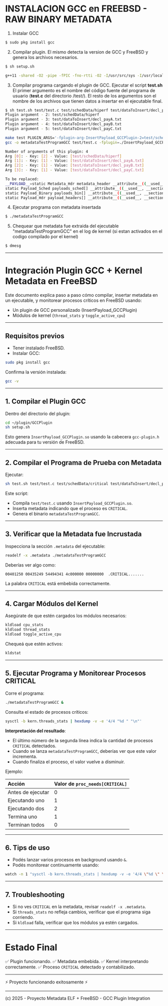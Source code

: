 # INSTALACION GCC en FREEBSD  - RAW BINARY METADATA

1. Instalar GCC 
``` Bash
$ sudo pkg install gcc
```

2. Compilar plugin. El mismo detecta la version de GCC y FreeBSD y genera los archivos necesarios.

``` Bash
$ sh setup.sh

g++11 -shared -O2 -pipe -fPIC -fno-rtti -O2 -I/usr/src/sys -I/usr/local/lib/gcc11/gcc/x86_64-portbld-freebsd13.0/11.2.0/plugin/include insertPayload_GCCPlugin.c -o InsertPayload_GCCPlugin.so 
```

3. Compilar programa cargando el plugin de GCC. Ejecutar el script **test.sh**  
   El primer argumento es el nombre del código fuente del programa de usuario (**test.c** del directorio /test/). El resto de los argumentos son el nombre de los archivos que tienen datos a insertar en el ejecutable final.

``` Bash
$ sh test.sh test/test.c test/schedData/hiperf test/dataToInsert/decl_payA.txt test/dataToInsert/decl_payB.txt test/dataToInsert/decl_payC.txt
Plugin argument - 2: test/schedData/hiperf
Plugin argument - 3: test/dataToInsert/decl_payA.txt
Plugin argument - 4: test/dataToInsert/decl_payB.txt
Plugin argument - 5: test/dataToInsert/decl_payC.txt

make test PLUGIN_ARGS='-fplugin-arg-InsertPayload_GCCPlugin-2=test/schedData/hiperf -fplugin-arg-InsertPayload_GCCPlugin-1=test/dataToInsert/decl_payA.txt -fplugin-arg-InsertPayload_GCCPlugin-1=test/dataToInsert/decl_payB.txt -fplugin-arg-InsertPayload_GCCPlugin-1=test/dataToInsert/decl_payC.txt '
gcc -o metadataTestProgramGCC test/test.c -fplugin=./InsertPayload_GCCPlugin.so -fplugin-arg-InsertPayload_GCCPlugin-2=test/schedData/hiperf -fplugin-arg-InsertPayload_GCCPlugin-1=test/dataToInsert/decl_payA.txt -fplugin-arg-InsertPayload_GCCPlugin-1=test/dataToInsert/decl_payB.txt -fplugin-arg-InsertPayload_GCCPlugin-1=test/dataToInsert/decl_payC.txt  -I/usr/src/sys

Number of arguments of this plugin: 4
Arg [0]: - Key: [2] - Value: [test/schedData/hiperf]
Arg [1]: - Key: [1] - Value: [test/dataToInsert/decl_payA.txt]
Arg [2]: - Key: [1] - Value: [test/dataToInsert/decl_payB.txt]
Arg [3]: - Key: [1] - Value: [test/dataToInsert/decl_payC.txt]

To be replaced: 
__PAYLOAD__=static Metadata_Hdr metadata_header __attribute__((__used__, __section__(".metadata"))) = {4, sizeof(Payload_Hdr)};
static Payload_Sched payloads_sched[] __attribute__((__used__, __section__(".metadata"), __aligned__(8))) = {{false,"HIGHPERF"}};
static Payload_Binary payloads_bin[] __attribute__((__used__, __section__(".metadata"), __aligned__(8))) = {{24,48,"5061796C6F61645F412F322F342F632F696E745F73697A65"},{26,52,"5061796C6F61645F422F31362F7A2F772F636861725F73697A65"},{28,56,"5061796C6F61645F432F362F31302F652F666C6F61745F73697A650A"}};
static Payload_Hdr payload_headers[] __attribute__((__used__, __section__(".metadata"))) = {{2, sizeof(payloads_sched[0])},{1, sizeof(payloads_bin[0])},{1, sizeof(payloads_bin[1])},{1, sizeof(payloads_bin[2])}};
```

4. Ejecutar programa con metadata insertada

``` Bash
$ ./metadataTestProgramGCC
```

5. Chequear que metadata fue extraida del ejecutable "metadataTestProgramGCC" en el log de kernel (si estan activados en el codigo compilado por el kernel)

``` Bash
$ dmesg
```





----

<!-- APORTE AUGUSTO  -->



# Integración Plugin GCC + Kernel Metadata en FreeBSD

Este documento explica paso a paso cómo compilar, insertar metadata en un ejecutable, y monitorear procesos críticos en FreeBSD usando:

- Un plugin de GCC personalizado (InsertPayload_GCCPlugin)
- Módulos de kernel (`thread_stats` y `toggle_active_cpu`)

---

## Requisitos previos

- Tener instalado FreeBSD.
- Instalar GCC:

```bash
sudo pkg install gcc
```

Confirma la versión instalada:

```bash
gcc -v
```

---

## 1. Compilar el Plugin GCC

Dentro del directorio del plugin:

```bash
cd ~/plugin/GCCPlugin
sh setup.sh
```

Esto genera `InsertPayload_GCCPlugin.so` usando la cabecera `gcc-plugin.h` adecuada para tu versión de FreeBSD.

---

## 2. Compilar el Programa de Prueba con Metadata

Ejecutar:

```bash
sh test.sh test/test.c test/schedData/critical test/dataToInsert/decl_payA.txt test/dataToInsert/decl_payB.txt test/dataToInsert/decl_payC.txt
```

Este script:
- Compila `test/test.c` usando `InsertPayload_GCCPlugin.so`.
- Inserta metadata indicando que el proceso es `CRITICAL`.
- Genera el binario `metadataTestProgramGCC`.

---

## 3. Verificar que la Metadata fue Incrustada

Inspecciona la sección `.metadata` del ejecutable:

```bash
readelf -x .metadata ./metadataTestProgramGCC
```

Deberías ver algo como:

```
00401250 00435249 54494341 4c000000 00000000  .CRITICAL.......
```

La palabra `CRITICAL` está embebida correctamente.

---

## 4. Cargar Módulos del Kernel

Asegúrate de que estén cargados los módulos necesarios:

```bash
kldload cpu_stats
kldload thread_stats
kldload toggle_active_cpu
```

Chequeá que estén activos:

```bash
kldstat
```

---

## 5. Ejecutar Programa y Monitorear Procesos CRITICAL

Corre el programa:

```bash
./metadataTestProgramGCC &
```

Consulta el estado de procesos críticos:

```bash
sysctl -b kern.threads_stats | hexdump -v -e '4/4 "%d " "\n"'
```

**Interpretación del resultado**:

- El último número de la segunda línea indica la cantidad de procesos `CRITICAL` detectados.
- Cuando se lanza `metadataTestProgramGCC`, deberías ver que este valor incrementa.
- Cuando finaliza el proceso, el valor vuelve a disminuir.

Ejemplo:

| Acción | Valor de `proc_needs[CRITICAL]` |
|:------|:-------------------------------|
| Antes de ejecutar | 0 |
| Ejecutando uno | 1 |
| Ejecutando dos | 2 |
| Termina uno | 1 |
| Terminan todos | 0 |

---

## 6. Tips de uso

- Podés lanzar varios procesos en background usando `&`.
- Podés monitorear continuamente usando:

```bash
watch -n 1 "sysctl -b kern.threads_stats | hexdump -v -e '4/4 \"%d \" \"\\n\"'"
```

---

## 7. Troubleshooting

- Si no ves `CRITICAL` en la metadata, revisar `readelf -x .metadata`.
- Si `threads_stats` no refleja cambios, verificar que el programa siga corriendo.
- Si `kldload` falla, verificar que los módulos ya estén cargados.

---

# Estado Final

✅ Plugin funcionando.
✅ Metadata embebida.
✅ Kernel interpretando correctamente.
✅ Proceso `CRITICAL` detectado y contabilizado.

---

⚡ Proyecto funcionando exitosamente ⚡

---

(c) 2025 - Proyecto Metadata ELF + FreeBSD - GCC Plugin Integration

